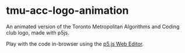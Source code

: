 # tmu-acc-logo-animation
An animated version of the Toronto Metropolitan Algorithms and Coding club logo, made with p5js.

Play with the code in-browser using the [p5.js Web Editor](https://editor.p5js.org/gaelanmcmillan/sketches/ueJ0T-W_S).
